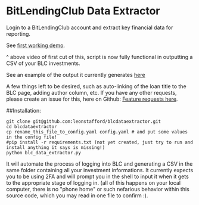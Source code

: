 BitLendingClub Data Extractor
=============================

Login to a BitLendingClub account and extract key financial data for reporting.

See [first working demo](http://youtu.be/1ObVUZWKNQw).

^ above video of first cut of this, script is now fully functional in outputting a CSV of your BLC investments.

See an example of the output it currently generates [here](https://docs.google.com/spreadsheets/d/1kiGPd49o_Qf-Oy1MqMCeVCFTUEnVKw_mbpCu9NnVsVk/edit?usp=sharinga)

A few things left to be desired, such as auto-linking of the loan title to the BLC page, adding author column, etc. If you have any other requests, please create an issue for this, here on Github: [Feature requests here](https://github.com/leonstafford/blcdataextractor/issues).

##Installation:

    git clone git@github.com:leonstafford/blcdataextractor.git
    cd blcdataextractor
    cp rename_this_file_to_config.yaml config.yaml # and put some values in the config file!
    #pip install -r requirements.txt (not yet created, just try to run and install anything it says is missing!)
    python blc_data_extractor.py

It will automate the process of logging into BLC and generating a CSV in the same folder containing all your investment informations. It currently expects you to be using 2FA and will prompt you in the shell to input it when it gets to the appropriate stage of logging in. (all of this happens on your local computer, there is no "phone home" or such nefarious behavior within this source code, which you may read in one file to confirm :).

